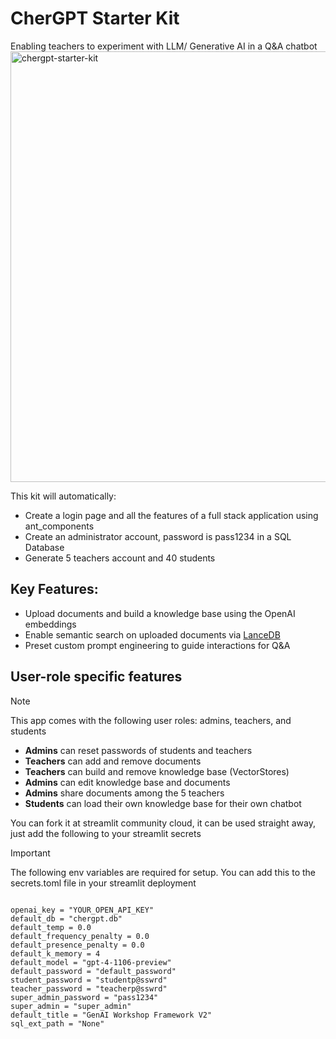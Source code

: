 # CherGPT Starter Kit

Enabling teachers to experiment with LLM/ Generative AI in a Q&A chatbot
<img width="689" alt="chergpt-starter-kit" src="https://github.com/String-sg/chergpt-starter-kit/assets/44336310/3d8ce9e7-acf8-44e9-b28a-19156cc6dbe8">

This kit will automatically:

- Create a login page and all the features of a full stack application using ant_components
- Create an administrator account, password is pass1234 in a SQL Database
- Generate 5 teachers account and 40 students

## Key Features:

- Upload documents and build a knowledge base using the OpenAI embeddings
- Enable semantic search on uploaded documents via [LanceDB](https://lancedb.com/)
- Preset custom prompt engineering to guide interactions for Q&A

## User-role specific features

> [!NOTE]  
> This app comes with the following user roles: admins, teachers, and students

- **Admins** can reset passwords of students and teachers
- **Teachers** can add and remove documents
- **Teachers** can build and remove knowledge base (VectorStores)
- **Admins** can edit knowledge base and documents
- **Admins** share documents among the 5 teachers
- **Students** can load their own knowledge base for their own chatbot

You can fork it at streamlit community cloud, it can be used straight away, just add the following to your streamlit secrets

> [!IMPORTANT]  
> The following env variables are required for setup. You can add this to the secrets.toml file in your streamlit deployment

```

openai_key = "YOUR_OPEN_API_KEY"
default_db = "chergpt.db"
default_temp = 0.0
default_frequency_penalty = 0.0
default_presence_penalty = 0.0
default_k_memory = 4
default_model = "gpt-4-1106-preview"
default_password = "default_password"
student_password = "studentp@sswrd"
teacher_password = "teacherp@sswrd"
super_admin_password = "pass1234"
super_admin = "super_admin"
default_title = "GenAI Workshop Framework V2"
sql_ext_path = "None"
```
